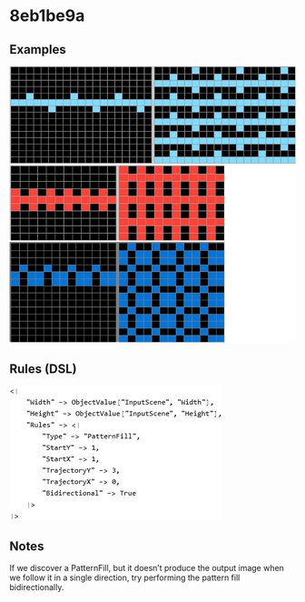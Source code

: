 # 8eb1be9a

## Examples

![ARC examples for 8eb1be9a](examples.png?raw=true)

## Rules (DSL)

![DSL rules for 8eb1be9a](rules.png?raw=true)

## Notes
If we discover a PatternFill, but it doesn’t produce the output image when we follow it in a single direction, try performing the pattern fill bidirectionally.
